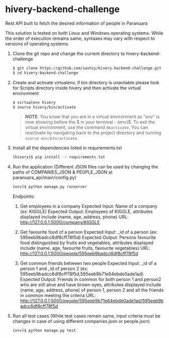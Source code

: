 # hivery-backend-challenge
Rest API built to fetch the desired information of people in Paranuara

This solution is tested on both Linux and Windows operating systems. While the order of execution remains same, syntaxes may vary with respect to versions of operating systems.

1. Clone the git repo and change the current directory to hivery-backend-challenge

    ```sh
    $ git clone https://github.com/sashiy/hivery-backend-challenge.git
    $ cd hivery-backend-challenge
    ```

2. Create and activate virtualenv, if bin directory is unavilable please look for Scripts directory inside hivery and then activate the virtual environment

    ```sh
    $ virtualenv hivery
    $ source hivery/bin/activate
    ```

    > **NOTE**: You know that you are in a virtual environment as "env" is now showing before the $ in your terminal - (env)$. To exit the virtual environment, use the command `deactivate`. You can reactivate by navigating back to the project directory and running `source env/bin/activate`.

3. Install all the dependencies listed in requirements.txt 

    ```sh
    (hivery)$ pip install -r requirements.txt
    ```

4. Run the application (Different JSON files can be used by changing the paths of COMPANIES_JSON & PEOPLE_JSON at paranuara_api/main/config.py)

    ```sh
    (env)$ python manage.py runserver
    ```
    
    Endpoints:
    
    1. Get employees in a company
       Expected Input: Name of a company (ex: KIGGLE)
       Expected Output: Employees of KIGGLE, attributes displayed include (name, age, address, phone)
       URL: http://127.0.0.1:5000/company/KIGGLE
    
    2. Get favourite food of a person
       Expected Input: _id of a person (ex: 595eeb9badcc6df8cff78f5d)
       Expected Output: Persons favourite food distinguished by fruits and vegetables, attributes displayed include (name, age, favourite fruits, favourite vegetables)
       URL: http://127.0.0.1:5000/people/595eeb9badcc6df8cff78f5d
      
    3. Get common friends between two people
       Expected Input: _id of a person 1 and _id of person 2 (ex: 595eeb9badcc6df8cff78f5d,595eeb9b71e64ebde0ade1ad)
       Expected Output: Friends in common for both person 1 and person2 who are still alive and have brown eyes, attributes displayed include (name, age, address, phone) of person 1, person 2 and all the friends in common meeting the criteria
       URL: http://127.0.0.1:5000/people/595eeb9b71e64ebde0ade1ad/595eeb9badcc6df8cff78f5d

    
    
5. Run all test cases (While test cases remain same, input criteria must be changes in case of using different companies.json or people.json)

    ```sh
    (env)$ python manage.py test
    ```


    ```
 
    
